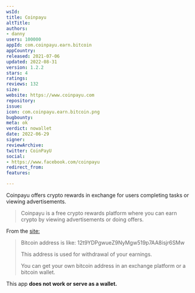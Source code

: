 ```yaml
---
wsId: 
title: Coinpayu
altTitle: 
authors:
- danny
users: 100000
appId: com.coinpayu.earn.bitcoin
appCountry: 
released: 2021-07-06
updated: 2022-08-31
version: 1.2.2
stars: 4
ratings: 
reviews: 132
size: 
website: https://www.coinpayu.com
repository: 
issue: 
icon: com.coinpayu.earn.bitcoin.png
bugbounty: 
meta: ok
verdict: nowallet
date: 2022-06-29
signer: 
reviewArchive: 
twitter: CoinPayU
social:
- https://www.facebook.com/coinpayu
redirect_from: 
features: 

---
```


Coinpayu offers crypto rewards in exchange for users completing tasks or viewing advertisements.

> Coinpayu is a free crypto rewards platform where you can earn crypto by viewing advertisements or doing offers.

From the [site:](https://www.coinpayu.com/bitcoin)

> Bitcoin address is like: 12t9YDPgwueZ9NyMgw519p7AA8isjr6SMw
>
> This address is used for withdrawal of your earnings.
>
> You can get your own bitcoin address in an exchange platform or a bitcoin wallet.

This app **does not work or serve as a wallet.**